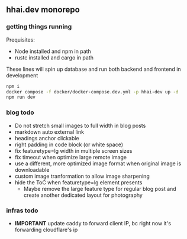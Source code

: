 ## hhai.dev monorepo

### getting things running

Prequisites:
- Node installed and npm in path
- rustc installed and cargo in path

These lines will spin up database and run both backend and frontend in
development
```bash
npm i
docker compose -f docker/docker-compose.dev.yml -p hhai-dev up -d
npm run dev
```

### blog todo

- Do not stretch small images to full width in blog posts
- markdown auto external link
- headings anchor clickable
- right padding in code block (or white space)
- fix featuretype=lg width in multiple screen sizes
- fix timeout when optimize large remote image
- use a different, more optimized image format when original image is downloadable
- custom image tranformation to allow image sharpening
- hide the ToC when featuretype=lg element presents
  - Maybe remove the large feature type for regular blog post and create another
    dedicated layout for photography

### infras todo

- **IMPORTANT** update caddy to forward client IP, bc right now it's forwarding
cloudflare's ip
